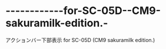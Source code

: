 ------------for-SC-05D--CM9-sakuramilk-edition.-
================================================

アクションバー下部表示 for SC-05D (CM9 sakuramilk edition.)